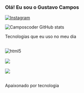 ### Olá! Eu sou o Gustavo Campos 

[![Instagram](https://img.shields.io/badge/Instagram-E4405F?style=for-the-badge&logo=instagram&logoColor=white)](https://instagram.com/_ucampos?igshid=YmMyMTA2M2Y=)

![Camposcoder GitHub stats](https://github-readme-stats.vercel.app/api?username=camposcoder&show_icons=true&theme=radical)

Tecnologias que eu uso no meu dia

<div style="display: inline_block"><br/>
<img align="center" alt=html5 src="https://img.shields.io/badge/HTML5-E34F26?style=for-the-badge&logo=html5&logoColor=white"/>
</div>
<div style="display: inline_block"><br/>
<img align="center" src="https://img.shields.io/badge/CSS3-1572B6?style=for-the-badge&logo=css3&logoColor=white"/>
</div>
<div style="display: inline_block"><br/>
<img align="center" src="https://img.shields.io/badge/JavaScript-F7DF1E?style=for-the-badge&logo=javascript&logoColor=black"/>
</div></br>

Apaixonado por tecnologia
